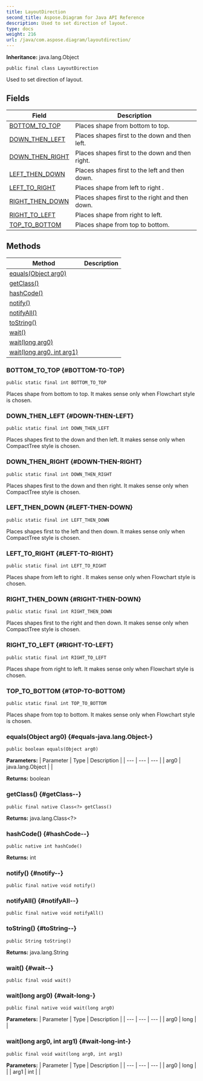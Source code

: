 ```yaml
---
title: LayoutDirection
second_title: Aspose.Diagram for Java API Reference
description: Used to set direction of layout.
type: docs
weight: 216
url: /java/com.aspose.diagram/layoutdirection/
---
```


**Inheritance:**
java.lang.Object
```
public final class LayoutDirection
```

Used to set direction of layout.
## Fields

| Field | Description |
| --- | --- |
| [BOTTOM_TO_TOP](#BOTTOM-TO-TOP) | Places shape from bottom to top. |
| [DOWN_THEN_LEFT](#DOWN-THEN-LEFT) | Places shapes first to the down and then left. |
| [DOWN_THEN_RIGHT](#DOWN-THEN-RIGHT) | Places shapes first to the down and then right. |
| [LEFT_THEN_DOWN](#LEFT-THEN-DOWN) | Places shapes first to the left and then down. |
| [LEFT_TO_RIGHT](#LEFT-TO-RIGHT) | Places shape from left to right . |
| [RIGHT_THEN_DOWN](#RIGHT-THEN-DOWN) | Places shapes first to the right and then down. |
| [RIGHT_TO_LEFT](#RIGHT-TO-LEFT) | Places shape from right to left. |
| [TOP_TO_BOTTOM](#TOP-TO-BOTTOM) | Places shape from top to bottom. |
## Methods

| Method | Description |
| --- | --- |
| [equals(Object arg0)](#equals-java.lang.Object-) |  |
| [getClass()](#getClass--) |  |
| [hashCode()](#hashCode--) |  |
| [notify()](#notify--) |  |
| [notifyAll()](#notifyAll--) |  |
| [toString()](#toString--) |  |
| [wait()](#wait--) |  |
| [wait(long arg0)](#wait-long-) |  |
| [wait(long arg0, int arg1)](#wait-long-int-) |  |
### BOTTOM_TO_TOP {#BOTTOM-TO-TOP}
```
public static final int BOTTOM_TO_TOP
```


Places shape from bottom to top. It makes sense only when Flowchart style is chosen.

### DOWN_THEN_LEFT {#DOWN-THEN-LEFT}
```
public static final int DOWN_THEN_LEFT
```


Places shapes first to the down and then left. It makes sense only when CompactTree style is chosen.

### DOWN_THEN_RIGHT {#DOWN-THEN-RIGHT}
```
public static final int DOWN_THEN_RIGHT
```


Places shapes first to the down and then right. It makes sense only when CompactTree style is chosen.

### LEFT_THEN_DOWN {#LEFT-THEN-DOWN}
```
public static final int LEFT_THEN_DOWN
```


Places shapes first to the left and then down. It makes sense only when CompactTree style is chosen.

### LEFT_TO_RIGHT {#LEFT-TO-RIGHT}
```
public static final int LEFT_TO_RIGHT
```


Places shape from left to right . It makes sense only when Flowchart style is chosen.

### RIGHT_THEN_DOWN {#RIGHT-THEN-DOWN}
```
public static final int RIGHT_THEN_DOWN
```


Places shapes first to the right and then down. It makes sense only when CompactTree style is chosen.

### RIGHT_TO_LEFT {#RIGHT-TO-LEFT}
```
public static final int RIGHT_TO_LEFT
```


Places shape from right to left. It makes sense only when Flowchart style is chosen.

### TOP_TO_BOTTOM {#TOP-TO-BOTTOM}
```
public static final int TOP_TO_BOTTOM
```


Places shape from top to bottom. It makes sense only when Flowchart style is chosen.

### equals(Object arg0) {#equals-java.lang.Object-}
```
public boolean equals(Object arg0)
```




**Parameters:**
| Parameter | Type | Description |
| --- | --- | --- |
| arg0 | java.lang.Object |  |

**Returns:**
boolean
### getClass() {#getClass--}
```
public final native Class<?> getClass()
```




**Returns:**
java.lang.Class<?>
### hashCode() {#hashCode--}
```
public native int hashCode()
```




**Returns:**
int
### notify() {#notify--}
```
public final native void notify()
```




### notifyAll() {#notifyAll--}
```
public final native void notifyAll()
```




### toString() {#toString--}
```
public String toString()
```




**Returns:**
java.lang.String
### wait() {#wait--}
```
public final void wait()
```




### wait(long arg0) {#wait-long-}
```
public final native void wait(long arg0)
```




**Parameters:**
| Parameter | Type | Description |
| --- | --- | --- |
| arg0 | long |  |

### wait(long arg0, int arg1) {#wait-long-int-}
```
public final void wait(long arg0, int arg1)
```




**Parameters:**
| Parameter | Type | Description |
| --- | --- | --- |
| arg0 | long |  |
| arg1 | int |  |

